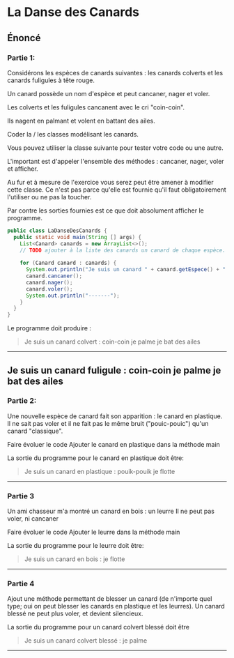 # La Danse des Canards

## Énoncé

### Partie 1: 

Considérons les espèces de canards suivantes : les canards colverts et les canards fuligules à tête rouge.

Un canard possède un nom d'espèce et peut cancaner, nager et voler.

Les colverts et les fuligules cancanent avec le cri "coin-coin".

Ils nagent en palmant et volent en battant des ailes.

Coder la / les classes modélisant les canards.

Vous pouvez utiliser la classe suivante pour tester votre code ou une autre.

L'important est d'appeler l'ensemble des méthodes : cancaner, nager, voler et afficher.

Au fur et à mesure de l'exercice vous serez peut être amener à modifier cette classe.
Ce n'est pas parce qu'elle est fournie qu'il faut obligatoirement l'utiliser ou ne pas la toucher.

Par contre les sorties fournies est ce que doit absolument afficher le programme.

```java
public class LaDanseDesCanards {
  public static void main(String [] args) {
    List<Canard> canards = new ArrayList<>();
    // TODO ajouter à la liste des canards un canard de chaque espèce.
   
    for (Canard canard : canards) {
      System.out.println("Je suis un canard " + canard.getEspece() + " :");
      canard.cancaner();
      canard.nager();
      canard.voler();
      System.out.println("-------");
    }
  }
}
```

Le programme doit produire : 

> Je suis un canard colvert :
coin-coin
je palme
je bat des ailes
-------
Je suis un canard fuligule :
coin-coin
je palme
je bat des ailes
-------


### Partie 2:

Une nouvelle espèce de canard fait son apparition : le canard en plastique.
Il ne sait pas voler et il ne fait pas le même bruit ("pouic-pouic") qu'un canard "classique".

Faire évoluer le code
Ajouter le canard en plastique dans la méthode main

La sortie du programme pour le canard en plastique doit être:

> Je suis un canard en plastique :
pouik-pouik
je flotte
-------


### Partie 3

Un ami chasseur m'a montré un canard en bois : un leurre
Il ne peut pas voler, ni cancaner

Faire évoluer le code
Ajouter le leurre dans la méthode main

La sortie du programme pour le leurre doit être:

> Je suis un canard en bois :
je flotte
-------


### Partie 4
Ajout une méthode permettant de blesser un canard (de n'importe quel type; oui on peut blesser les canards en plastique et les leurres).
Un canard blessé ne peut plus voler, et devient silencieux.

La sortie du programme pour un canard colvert blessé doit être

> Je suis un canard colvert blessé :
je palme
-------
